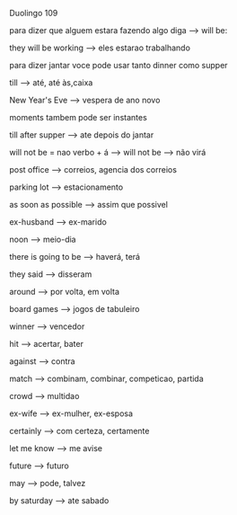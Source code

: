 <p>Duolingo 109</p>
<p>para dizer que alguem estara fazendo algo diga --> will be:</p>
<p>they will be working --> eles estarao trabalhando</p>

<p>para dizer jantar voce pode usar tanto dinner como supper</p>

<p>till --> até, até às,caixa</p>
<p>New Year's Eve --> vespera de ano novo</p>
<p>moments tambem pode ser instantes</p>
<p>till after supper --> ate depois do jantar</p>

<p>will not be = nao verbo + á --> will not be --> não virá</p>

<p>post office --> correios, agencia dos correios</p>
<p>parking lot --> estacionamento</p>
<p>as soon as possible --> assim que possivel</p>
<p>ex-husband --> ex-marido</p>
<p>noon --> meio-dia</p>
<p>there is going to be --> haverá, terá</p>
<p>they said --> disseram</p>
<p>around --> por volta, em volta</p>
<p>board games --> jogos de tabuleiro</p>
<p>winner --> vencedor</p>
<p>hit --> acertar, bater</p>
<p>against --> contra</p>
<p>match --> combinam, combinar, competicao, partida</p>
<p>crowd --> multidao</p>
<p>ex-wife --> ex-mulher, ex-esposa</p>
<p>certainly --> com certeza, certamente</p>
<p>let me know --> me avise<p>
<p>future --> futuro</p>
<p>may --> pode, talvez</p>
<p>by saturday --> ate sabado</p>
